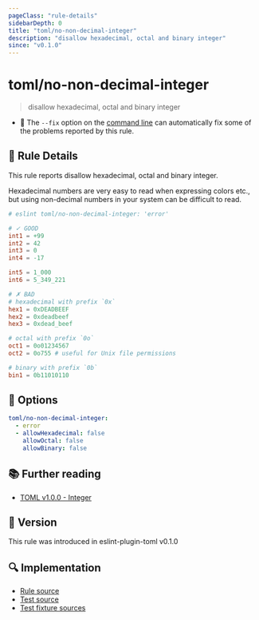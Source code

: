 ```yaml
---
pageClass: "rule-details"
sidebarDepth: 0
title: "toml/no-non-decimal-integer"
description: "disallow hexadecimal, octal and binary integer"
since: "v0.1.0"
---
```

# toml/no-non-decimal-integer

> disallow hexadecimal, octal and binary integer

- :wrench: The `--fix` option on the [command line](https://eslint.org/docs/user-guide/command-line-interface#fixing-problems) can automatically fix some of the problems reported by this rule.

## :book: Rule Details

This rule reports disallow hexadecimal, octal and binary integer.

Hexadecimal numbers are very easy to read when expressing colors etc., but using non-decimal numbers in your system can be difficult to read.

<eslint-code-block fix>

<!-- eslint-skip -->

```toml
# eslint toml/no-non-decimal-integer: 'error'

# ✓ GOOD
int1 = +99
int2 = 42
int3 = 0
int4 = -17

int5 = 1_000
int6 = 5_349_221

# ✗ BAD
# hexadecimal with prefix `0x`
hex1 = 0xDEADBEEF
hex2 = 0xdeadbeef
hex3 = 0xdead_beef

# octal with prefix `0o`
oct1 = 0o01234567
oct2 = 0o755 # useful for Unix file permissions

# binary with prefix `0b`
bin1 = 0b11010110
```

</eslint-code-block>

## :wrench: Options

```yaml
toml/no-non-decimal-integer:
  - error
  - allowHexadecimal: false
    allowOctal: false
    allowBinary: false
```

## :books: Further reading

- [TOML v1.0.0 - Integer](https://toml.io/en/v1.0.0#integer)

## :rocket: Version

This rule was introduced in eslint-plugin-toml v0.1.0

## :mag: Implementation

- [Rule source](https://github.com/ota-meshi/eslint-plugin-toml/blob/master/src/rules/no-non-decimal-integer.ts)
- [Test source](https://github.com/ota-meshi/eslint-plugin-toml/blob/master/tests/src/rules/no-non-decimal-integer.ts)
- [Test fixture sources](https://github.com/ota-meshi/eslint-plugin-toml/tree/master/tests/fixtures/rules/no-non-decimal-integer)
